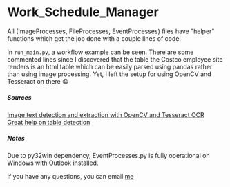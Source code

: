 # Work_Schedule_Manager

All (ImageProcesses, FileProcesses, EventProcesses) files have "helper" functions which get the job done with a couple lines of code.

In `run_main.py`, a workflow example can be seen. There are some commented lines since I discovered that the table the Costco employee site renders is an html table
which can be easily parsed using pandas rather than using image processing. Yet, I left the setup for using OpenCV and Tesseract on there 😀

##### Sources

[Image text detection and extraction with OpenCV and Tesseract OCR](https://www.geeksforgeeks.org/text-detection-and-extraction-using-opencv-and-ocr/ "Geeks for Geeks OpenCV Text Detection/Extraction")\
[Great help on table detection](https://stackoverflow.com/questions/50829874/how-to-find-table-like-structure-in-image/ "Stack Overflow FTW")

##### Notes

Due to py32win dependency, EventProcesses.py is fully operational on Windows with Outlook installed.

If you have any questions, you can email [me](mailto:valeranassuel@protonmail.com?subject=Work_Schedule_Manager)
